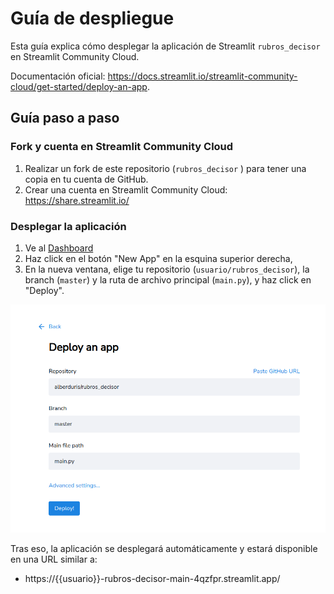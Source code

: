 # Guía de despliegue

Esta guía explica cómo desplegar la aplicación de Streamlit `rubros_decisor` en Streamlit Community Cloud.

Documentación oficial: https://docs.streamlit.io/streamlit-community-cloud/get-started/deploy-an-app.

## Guía paso a paso

### Fork y cuenta en Streamlit Community Cloud

1. Realizar un fork de este repositorio (`rubros_decisor` ) para tener una copia en tu cuenta de GitHub.
2. Crear una cuenta en Streamlit Community Cloud: https://share.streamlit.io/

### Desplegar la aplicación

1. Ve al [Dashboard](https://share.streamlit.io/)
2. Haz click en el botón "New App" en la esquina superior derecha, 
3. En la nueva ventana, elige tu repositorio (`usuario/rubros_decisor`), la branch (`master`) y la ruta de archivo principal (`main.py`), y haz click en "Deploy". 

![deploy](https://github.com/alberduris/rubros_decisor/blob/master/imgs/Screenshot%20from%202023-04-18%2014-11-21.png?raw=true)

Tras eso, la aplicación se desplegará automáticamente y estará disponible en una URL similar a:
  * https://{{usuario}}-rubros-decisor-main-4qzfpr.streamlit.app/

